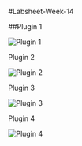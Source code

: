 #Labsheet-Week-14

##Plugin 1

![Plugin 1](https://github.com/65030034/COM-LAB-I-LabSheet-Week-14/assets/144875017/3ab03fa8-105a-4bfc-a671-9a0660d451a6)

Plugin 2

![Plugin 2](https://github.com/65030034/COM-LAB-I-LabSheet-Week-14/assets/144875017/2fe47a17-802d-4cea-ba70-9f5d1cfebc98)

Plugin 3

![Plugin 3](https://github.com/65030034/COM-LAB-I-LabSheet-Week-14/assets/144875017/790b9335-18eb-442e-bd6f-78310331e834)

Plugin 4

![Plugin 4](https://github.com/65030034/COM-LAB-I-LabSheet-Week-14/assets/144875017/e0ca1164-be5a-40c4-a11e-5b9ad010010d)
